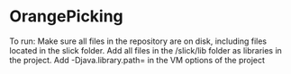 # OrangePicking

To run: 
Make sure all files in the repository are on disk, including files located in the slick folder. 
Add all files in the /slick/lib folder as libraries in the project.
Add -Djava.library.path=<path to dll files> in the VM options of the project
